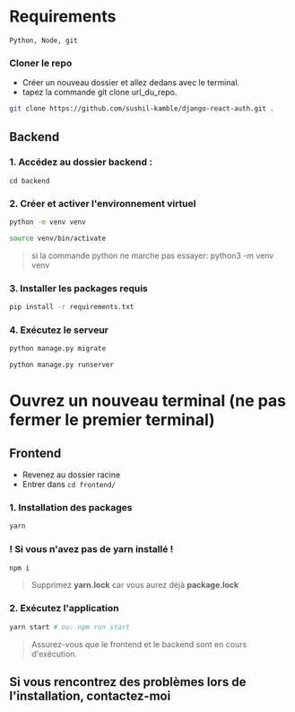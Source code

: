 
# Requirements

`Python, Node, git`

### Cloner le repo

- Créer un nouveau dossier et allez dedans avec le terminal.
- tapez la commande git clone url_du_repo.

```bash
git clone https://github.com/sushil-kamble/django-react-auth.git .
```

## Backend

### 1. Accédez au dossier backend :

`cd backend`

### 2. Créer et activer l'environnement virtuel

```bash
python -m venv venv

source venv/bin/activate
```
>si la commande python ne marche pas essayer: python3 -m venv venv

### 3. Installer les packages requis

```bash
pip install -r requirements.txt
```

### 4. Exécutez le serveur

```bash
python manage.py migrate
```
```bash
python manage.py runserver
```

# Ouvrez un nouveau terminal (ne pas fermer le premier terminal)

## Frontend

- Revenez au dossier racine
- Entrer dans `cd frontend/`

### 1. Installation des packages

```bash
yarn
```

### ! Si vous n'avez pas de yarn installé !
```bash
npm i
```

> Supprimez **yarn.lock** car vous aurez déjà **package.lock**



### 2. Exécutez l'application

```bash
yarn start # ou: npm run start
```

> Assurez-vous que le frontend et le backend sont en cours d'exécution.


## Si vous rencontrez des problèmes lors de l'installation, contactez-moi 
